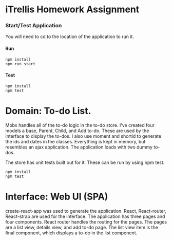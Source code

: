 # iTrellis Homework Assignment

### Start/Test Application

You will need to cd to the location of the application to run it.

#### Run
```
npm install
npm run start
```

#### Test
```
npm install
npm test
```

# Domain: To-do List. 

Mobx handles all of the to-do logic in the to-do store. I've created four models a base, Parent, Child, and Add to-do. These are used by the interface to display the to-dos. I also use moment and shortid to generate the ids and dates in the classes. Everything is kept in memory, but resembles an ajax application. The application loads with two dummy to-dos.

The store has unit tests built out for it. These can be run by using npm test. 

```
npm install
npm test
```
# Interface: Web UI (SPA) 

create-react-app was used to generate the application. React, React-router, React-strap are used for the interface. The application has three pages and four components. React router handles the routing for the pages. The pages are a list view, details view, and add to-do page. The list view item is the final component, which displays a to-do in the list component.  